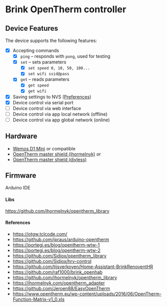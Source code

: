 # Brink OpenTherm controller

## Device Features

The device supports the following features:

- [x] Accepting commands
    - [x] `ping` – responds with `pong`, used for testing  
    - [x] `set` – sets parameters  
        - [x] `set speed 0, 10, 50, 100...`  
        - [x] `set wifi ssid@pass`  
    - [x] `get` – reads parameters  
        - [x] `get speed`  
        - [x] `get wifi`
- [x] Saving settings to NVS ([Preferences](https://docs.arduino.cc/libraries/preferences/))  
- [x] Device control via serial port  
- [ ] Device control via web interface  
- [ ] Device control via app local network (offline)  
- [ ] Device control via app global network (online)  

## Hardware
- [Wemos D1 Mini](https://www.wemos.cc/en/latest/d1/d1_mini.html) or compatible
- [OpenTherm master shield (ihormelnyk)](https://ihormelnyk.com/opentherm_adapter) or
- [OpenTherm master shield (diyless)](https://diyless.com/product/master-opentherm-shield)

## Firmware
Arduino IDE

#### Libs
https://github.com/ihormelnyk/opentherm_library

#### References
- https://otgw.tclcode.com/
- https://github.com/jpraus/arduino-opentherm
- https://portegi.es/blog/opentherm-wtw-1
- https://portegi.es/blog/opentherm-wtw-2
- https://github.com/Sidiox/opentherm_library
- https://github.com/Sidiox/hrv-control
- https://github.com/tijsverkoyen/Home-Assistant-BrinkRenoventHR
- https://github.com/raf1000/brink_openhab
- https://github.com/ihormelnyk/opentherm_library
- https://ihormelnyk.com/opentherm_adapter
- https://github.com/Jeroen88/EasyOpenTherm
- https://www.opentherm.eu/wp-content/uploads/2016/06/OpenTherm-Function-Matrix-v1_0.xls
